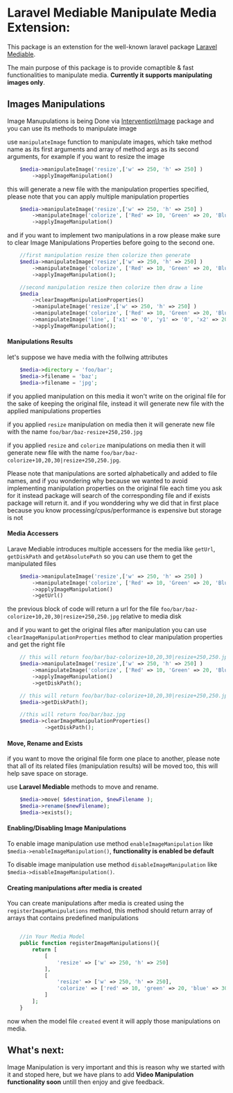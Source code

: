 # Laravel Mediable Manipulate Media Extension:

This package is an extenstion for the well-known laravel package [Laravel Mediable]( https://github.com/plank/laravel-mediable ).

The main purpose of this package is to provide comaptible & fast functionalities to manipulate media. **Currently it supports manipulating images only**.

## Images Manipulations

Image Manupulations is being Done via [Intervention\Image](https://github.com/Intervention/image) package and you can use its methods to manipulate image

use `manipulateImage` function to manipulate images, which take method name as its first arguments and array of method args as its second arguments, for example if you want to resize the image

```php
	$media->manipulateImage('resize',['w' => 250, 'h' => 250] )
		->applyImageManipulation()
```

this will generate a new file with the manipulation properties specified, please note that you can apply multiple manipulation properties

```php
	$media->manipulateImage('resize',['w' => 250, 'h' => 250] )
		->manipulateImage('colorize', ['Red' => 10, 'Green' => 20, 'Blue' => 30 ] )
		->applyImageManipulation()
```

and if you want to implement two manipulations in a row please make sure to clear Image Manipulations Properties before going to the second one.

```php
	//first manipulation resize then colorize then generate
	$media->manipulateImage('resize',['w' => 250, 'h' => 250] )
		->manipulateImage('colorize', ['Red' => 10, 'Green' => 20, 'Blue' => 30 ] )
		->applyImageManipulation();

	//second manipulation resize then colorize then draw a line
	$media
		->clearImageManipulationProperties()
		->manipulateImage('resize',['w' => 250, 'h' => 250] )
		->manipulateImage('colorize', ['Red' => 10, 'Green' => 20, 'Blue' => 30 ] )
		->manipulateImage('line', ['x1' => '0', 'y1' => '0', 'x2' => 20, 'y2' => '20' ] )
		->applyImageManipulation();
```

#### Manipulations Results

let's suppose we have media with the follwing attributes
``` php
	$media->directory = 'foo/bar';
	$media->filename = 'baz';
	$media->filename = 'jpg';
```

if you applied manipulation on this media it won't write on the original file for the sake of keeping the original file, instead it will generate new file with the applied manipulations properties

if you applied `resize` manipulation on media then it will generate new file with the name `foo/bar/baz-resize+250,250.jpg`

if you applied `resize` and `colorize` manipulations on media then it will generate new file with the name `foo/bar/baz-colorize+10,20,30|resize+250,250.jpg`.

Please note that manipulations are sorted alphabetically and added to file names, and if you wondering why
because we wanted to avoid implementing manipulation properties on the original file each time you ask for it
instead package will search of the corresponding file and if exists package will return it. and if you wonddering why we did that in first place because you know processing/cpus/performance is expensive but storage is not

#### Media Accessers

Larave Mediable introduces multiple accessers for the media like `getUrl`, `getDiskPath` and `getAbsolutePath` so you can use them to get the manipulated files

```php
	$media->manipulateImage('resize',['w' => 250, 'h' => 250] )
		->manipulateImage('colorize', ['Red' => 10, 'Green' => 20, 'Blue' => 30 ] )
		->applyImageManipulation()
		->getUrl()
```

the previous block of code will return a url for the file `foo/bar/baz-colorize+10,20,30|resize+250,250.jpg` relative to media disk

and if you want to get the original files after manipulation you can use `clearImageManipulationProperties` method to clear manipulation properties and get the right file

```php
	// this will return foo/bar/baz-colorize+10,20,30|resize+250,250.jpg
	$media->manipulateImage('resize',['w' => 250, 'h' => 250] )
		->manipulateImage('colorize', ['Red' => 10, 'Green' => 20, 'Blue' => 30 ] )
		->applyImageManipulation()
		->getDiskPath();

	// this will return foo/bar/baz-colorize+10,20,30|resize+250,250.jpg
	$media->getDiskPath();

	//this will return foo/bar/baz.jpg
	$media->clearImageManipulationProperties()
			->getDiskPath();
```
#### Move, Rename and Exists

if you want to move the original file form one place to another, please note that all of its related files (manipulation results) will be moved too, this will help save space on storage.

use **Laravel Mediable** methods to move and rename.

```php
	$media->move( $destination, $newFilename );
	$media->rename($newFilename);
	$media->exists();
```

#### Enabling/Disabling Image Manipulations

To enable image manipulation use method `enableImageManipulation` like `$media->enableImageManipulation()`, **functionality is enabled be default**

To disable image manipulation use method `disableImageManipulation` like `$media->disableImageManipulation()`.

#### Creating manipulations after media is created

You can create manipulations after media is created using the `registerImageManipulations` method, this method should return array of arrays that contains predefined manipulations

```php

	//in Your Media Model
	public function registerImageManipulations(){
		return [
			[
				'resize' => ['w' => 250, 'h' => 250]
			],
			[
				'resize' => ['w' => 250, 'h' => 250],
				'colorize' => ['red' => 10, 'green' => 20, 'blue' => 30]
			]
		];
	}

```

now when the model file `created` event it will apply those manipulations on media.

## What's next:

Image Manipulation is very important and this is reason why we started with it and stoped here, but we have plans to add **Video Manipulation functionality soon** untill then enjoy and give feedback.